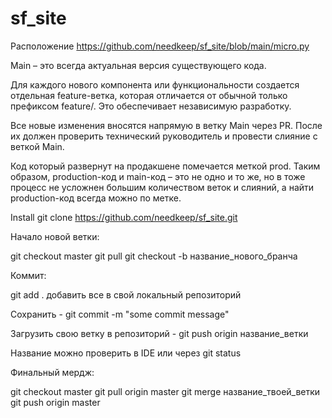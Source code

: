 # sf_site


Расположение https://github.com/needkeep/sf_site/blob/main/micro.py

Main – это всегда актуальная версия существующего кода.

Для каждого нового компонента или функциональности создается отдельная feature-ветка, которая отличается от обычной только префиксом feature/. Это обеспечивает независимую разработку.

Все новые изменения вносятся напрямую в ветку Main через PR. После их должен проверить технический руководитель и провести слияние с веткой Main.

Код который развернут на продакшене помечается меткой prod. Таким образом, production-код и main-код – это не одно и то же, но в тоже процесс не усложнен большим количеством веток и слияний, а найти production-код всегда можно по метке.

Install
git clone https://github.com/needkeep/sf_site.git


Начало новой ветки:

git checkout master
git pull
git checkout -b название_нового_бранча

Коммит:

git add . добавить все в свой локальный репозиторий

Сохранить - git commit -m "some commit message"

Загрузить свою ветку в репозиторий - git push origin название_ветки

Название можно проверить в IDE или через git status

Финальный мердж:

git checkout master
git pull origin master
git merge название_твоей_ветки
git push origin master